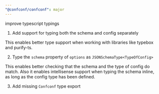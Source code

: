 ```yaml
---
"@confconf/confconf": major
---
```


improve typescript typings

1. Add support for typing both the schema and config separately

This enables better type support when working with libraries like typebox and
purify-ts.

2. Type the `schema` property of `options` as `JSONSchemaType<TypeOfConfig>`

This enables better checking that the schema and the type of config do
match. Also it enables intellisense support when typing the schema inline,
as long as the config type has been defined.

3. Add missing `Confconf` type export
